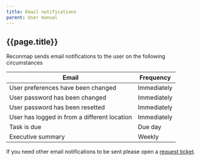 ```yaml
---
title: Email notifications
parent: User manual
---
```


## {{page.title}}

Reconmap sends email notifications to the user on the following circumstances

| Email         | Frequency |
| --------------- | ------- |
| User preferences have been changed   | Immediately  |
| User password has been changed   | Immediately  |
| User password has been resetted   | Immediately  |
| User has logged in from a different location   | Immediately  |
| Task is due   | Due day  |
| Executive summary | Weekly |

If you need other email notifications to be sent please open a [request ticket](https://github.com/reconmap/reconmap/issues).